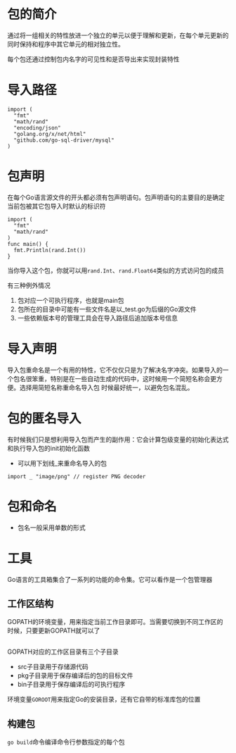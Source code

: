 # 包的简介

通过将一组相关的特性放进一个独立的单元以便于理解和更新，在每个单元更新的同时保持和程序中其它单元的相对独立性。

每个包还通过控制包内名字的可见性和是否导出来实现封装特性


# 导入路径
```
import (
  "fmt"
  "math/rand"
  "encoding/json"
  "golang.org/x/net/html"
  "github.com/go‐sql‐driver/mysql"
)
```

# 包声明

在每个Go语言源文件的开头都必须有包声明语句。包声明语句的主要目的是确定当前包被其它包导入时默认的标识符

```
import (
  "fmt"
  "math/rand"
)
func main() {
  fmt.Println(rand.Int())
}
```
当你导入这个包，你就可以用`rand.Int`、`rand.Float64`类似的方式访问包的成员


有三种例外情况
1. 包对应一个可执行程序，也就是main包
2. 包所在的目录中可能有一些文件名是以_test.go为后缀的Go源文件
3. 一些依赖版本号的管理工具会在导入路径后追加版本号信息


#  导入声明

导入包重命名是一个有用的特性，它不仅仅只是为了解决名字冲突。如果导入的一个包名很笨重，特别是在一些自动生成的代码中，这时候用一个简短名称会更方便。选择用简短名称重命名导入包
时候最好统一，以避免包名混乱。


# 包的匿名导入

有时候我们只是想利用导入包而产生的副作用：它会计算包级变量的初始化表达式和执行导入包的init初始化函数
* 可以用下划线_来重命名导入的包

```
import _ "image/png" // register PNG decoder
```

# 包和命名

* 包名一般采用单数的形式

#  工具

Go语言的工具箱集合了一系列的功能的命令集。它可以看作是一个包管理器

## 工作区结构

GOPATH的环境变量，用来指定当前工作目录即可。当需要切换到不同工作区的时候，只要更新GOPATH就可以了

```
```

GOPATH对应的工作区目录有三个子目录
* src子目录用于存储源代码
* pkg子目录用于保存编译后的包的目标文件
* bin子目录用于保存编译后的可执行程序


环境变量`GOROOT`用来指定Go的安装目录，还有它自带的标准库包的位置



## 构建包

`go build`命令编译命令行参数指定的每个包

